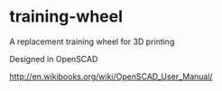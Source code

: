 training-wheel
==============

A replacement training wheel for 3D printing

Designed in OpenSCAD

http://en.wikibooks.org/wiki/OpenSCAD_User_Manual/
